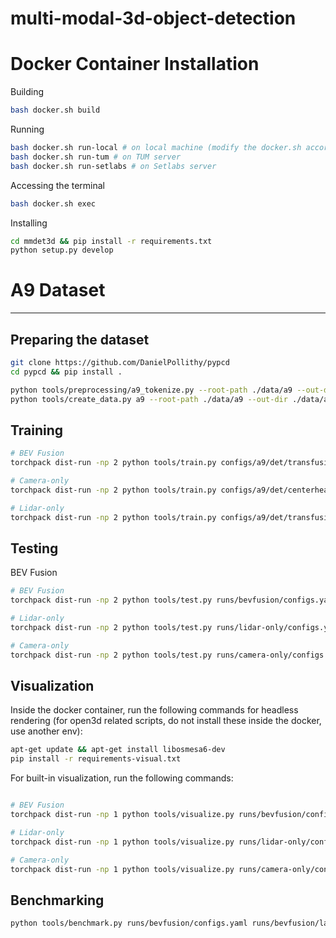 # multi-modal-3d-object-detection


# Docker Container Installation

Building

```bash
bash docker.sh build
```

Running

```bash
bash docker.sh run-local # on local machine (modify the docker.sh accoridngly)
bash docker.sh run-tum # on TUM server
bash docker.sh run-setlabs # on Setlabs server
```

Accessing the terminal

```bash
bash docker.sh exec
```

Installing

```bash
cd mmdet3d && pip install -r requirements.txt
python setup.py develop
```

# A9 Dataset

---

## Preparing the dataset

```bash
git clone https://github.com/DanielPollithy/pypcd
cd pypcd && pip install .
```

```bash
python tools/preprocessing/a9_tokenize.py --root-path ./data/a9 --out-dir ./data/a9_preprocessed --loglevel INFO # if not tokenized already
python tools/create_data.py a9 --root-path ./data/a9 --out-dir ./data/a9_bevfusion --loglevel INFO
```

## Training


```bash
# BEV Fusion
torchpack dist-run -np 2 python tools/train.py configs/a9/det/transfusion/secfpn/camera+lidar/swint_v0p075/convfuser.yaml --model.encoders.camera.backbone.init_cfg.checkpoint pretrained/swint-nuimages-pretrained.pth --load_from runs/lidar-only-20/latest.pth

# Camera-only
torchpack dist-run -np 2 python tools/train.py configs/a9/det/centerhead/lssfpn/camera/256x704/swint/default.yaml --model.encoders.camera.backbone.init_cfg.checkpoint pretrained/swint-nuimages-pretrained.pth

# Lidar-only
torchpack dist-run -np 2 python tools/train.py configs/a9/det/transfusion/secfpn/lidar/voxelnet_0p075.yaml
```

## Testing

BEV Fusion

```bash
# BEV Fusion
torchpack dist-run -np 2 python tools/test.py runs/bevfusion/configs.yaml runs/bevfusion/latest.pth --eval bbox

# Lidar-only
torchpack dist-run -np 2 python tools/test.py runs/lidar-only/configs.yaml runs/lidar-only-20/latest.pth --eval bbox

# Camera-only
torchpack dist-run -np 2 python tools/test.py runs/camera-only/configs.yaml runs/camera-only/latest.pth --eval bbox

```

## Visualization

Inside the docker container, run the following commands for headless rendering (for open3d related scripts, do not install these inside the docker, use another env):

```bash
apt-get update && apt-get install libosmesa6-dev
pip install -r requirements-visual.txt
```

For built-in visualization, run the following commands:

```bash

# BEV Fusion
torchpack dist-run -np 1 python tools/visualize.py runs/bevfusion/configs.yaml --mode pred --bbox-score 0.20 --checkpoint runs/bevfusion/latest.pth --out-dir vis-bevfusion-pred

# Lidar-only
torchpack dist-run -np 1 python tools/visualize.py runs/lidar-only/configs.yaml --mode pred --bbox-score 0.20 --checkpoint runs/lidar-only/latest.pth --out-dir vis-lidar-only-pred

# Camera-only
torchpack dist-run -np 1 python tools/visualize.py runs/camera-only/configs.yaml --mode pred --bbox-score 0.20 --checkpoint runs/camera-only/latest.pth --out-dir vis-camera-only-pred
```


## Benchmarking

```bash
python tools/benchmark.py runs/bevfusion/configs.yaml runs/bevfusion/latest.pth
```
